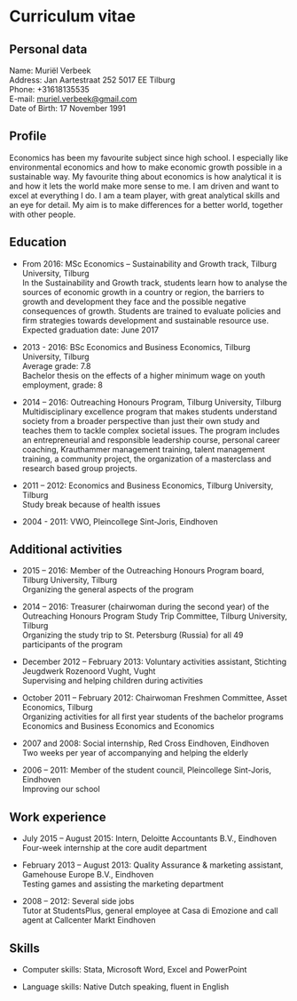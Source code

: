 Curriculum vitae
=======

Personal data
-------

Name:			Muriël Verbeek<br>
Address:		Jan Aartestraat 252
			5017 EE Tilburg<br>
Phone:			+31618135535		
E-mail:		muriel.verbeek@gmail.com<br>
Date of Birth:		17 November 1991 


Profile				
-------

Economics has been my favourite subject since high school. I especially like environmental economics and how to make economic growth possible in a sustainable way. My favourite thing about economics is how analytical it is and how it lets the world make more sense to me. I am driven and want to excel at everything I do. I am a team player, with great analytical skills and an eye for detail. My aim is to make differences for a better world, together with other people.

Education 		
--------

* From 2016:	MSc Economics – Sustainability and Growth track, Tilburg University, Tilburg<br>
	In the Sustainability and Growth track, students learn how to analyse the sources of economic growth in a country or region, the barriers to growth and development they face and the possible negative consequences of growth. Students are trained to evaluate policies and firm strategies towards development and sustainable resource use.<br>
			Expected graduation date: June 2017

* 2013 - 2016:		BSc Economics and Business Economics, Tilburg University, Tilburg<br>
			Average grade: 7.8<br>
Bachelor thesis on the effects of a higher minimum wage on youth employment, grade: 8

* 2014 – 2016: 		Outreaching Honours Program, Tilburg University, Tilburg<br>
Multidisciplinary excellence program that makes students understand society from a broader perspective than just their own study and teaches them to tackle complex societal issues. The program includes an entrepreneurial and responsible leadership course, personal career coaching, Krauthammer management training, talent management training, a community project, the organization of a masterclass and research based group projects. 

* 2011 – 2012:		Economics and Business Economics, Tilburg University, Tilburg<br>
			Study break because of health issues			

* 2004 - 2011:		VWO, Pleincollege Sint-Joris, Eindhoven<br>

Additional activities 	
-------

* 2015 – 2016:	Member of the Outreaching Honours Program board, Tilburg University, Tilburg<br>
	Organizing the general aspects of the program

* 2014 – 2016:	Treasurer (chairwoman during the second year) of the Outreaching Honours Program Study Trip Committee, Tilburg University, Tilburg<br>
	Organizing the study trip to St. Petersburg (Russia) for all 49 participants of the program

* December 2012 – February 2013:	Voluntary activities assistant, Stichting Jeugdwerk Rozenoord Vught, Vught<br>
					Supervising and helping children during activities

* October 2011 – February 2012:	Chairwoman Freshmen Committee, Asset Economics, Tilburg<br>
Organizing activities for all first year students of the bachelor programs Economics and Business Economics and Economics

* 2007 and 2008:			Social internship, Red Cross Eindhoven, Eindhoven<br>
Two weeks per year of accompanying and helping the elderly

* 2006 – 2011:	Member of the student council, Pleincollege Sint-Joris, Eindhoven<br>
					Improving our school


Work experience	
-------

* July 2015 – August 2015:	Intern, Deloitte Accountants B.V., Eindhoven<br>
	Four-week internship at the core audit department

* February 2013 – August 2013:	Quality Assurance & marketing assistant, Gamehouse Europe B.V., Eindhoven<br>
Testing games and assisting the marketing department

* 2008 – 2012:				Several side jobs<br>
Tutor at StudentsPlus, general employee at Casa di Emozione and call agent at Callcenter Markt Eindhoven


Skills	
-------

* Computer skills: Stata, Microsoft Word, Excel and PowerPoint

* Language skills: Native Dutch speaking, fluent in English
